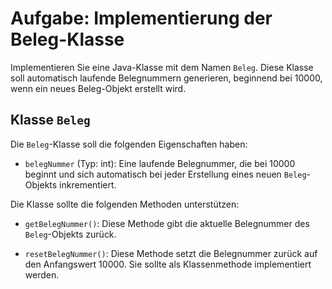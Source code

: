 # Aufgabe: Implementierung der Beleg-Klasse

Implementieren Sie eine Java-Klasse mit dem Namen `Beleg`. Diese Klasse soll automatisch laufende Belegnummern generieren, beginnend bei 10000, wenn ein neues Beleg-Objekt erstellt wird.

## Klasse `Beleg`

Die `Beleg`-Klasse soll die folgenden Eigenschaften haben:

- `belegNummer` (Typ: int): Eine laufende Belegnummer, die bei 10000 beginnt und sich automatisch bei jeder Erstellung eines neuen `Beleg`-Objekts inkrementiert.

Die Klasse sollte die folgenden Methoden unterstützen:

- `getBelegNummer()`: Diese Methode gibt die aktuelle Belegnummer des `Beleg`-Objekts zurück.

- `resetBelegNummer()`: Diese Methode setzt die Belegnummer zurück auf den Anfangswert 10000. Sie sollte als Klassenmethode implementiert werden.
